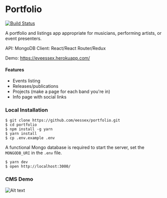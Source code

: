# Portfolio
[![Build Status](https://travis-ci.com/eessex/portfolio.svg?branch=master)](https://travis-ci.com/eessex/portfolio)

A portfolio and listings app appropriate for musicians, performing artists, or event presenters.

API: MongoDB
Client: React/React Router/Redux

Demo: https://eveessex.herokuapp.com/

#### Features

- Events listing
- Releases/publications
- Projects (make a page for each band you're in)
- Info page with social links


### Local Installation
```
$ git clone https://github.com/eessex/portfolio.git
$ cd portfolio
$ npm install -g yarn
$ yarn install
$ cp .env.example .env
```
A functional Mongo database is required to start the server, set the `MONGODB_URI` in the `.env` file.

```
$ yarn dev
$ open http://localhost:3000/
```

### CMS Demo
![Alt text](https://s3.amazonaws.com/eve-portfolio/assets/portfolio-demo.gif  "Demo gif")
